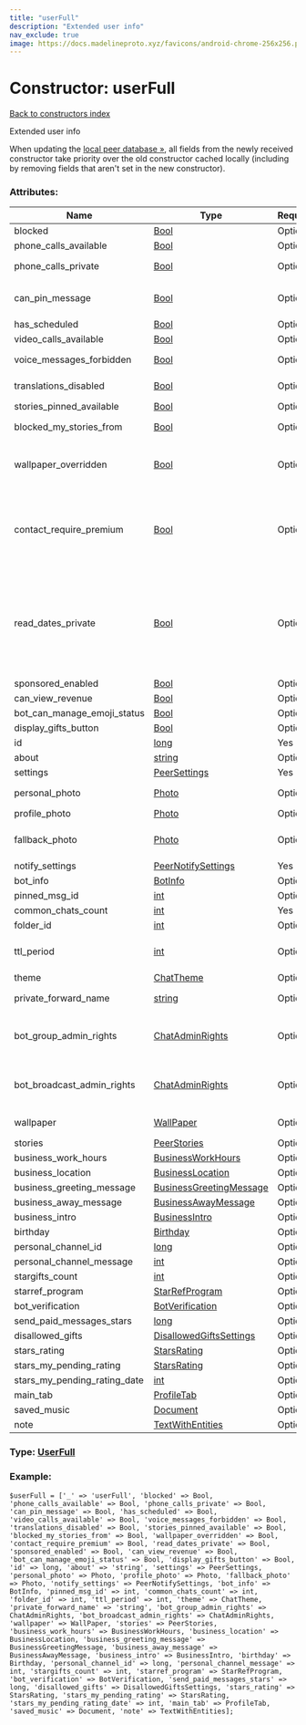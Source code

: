 ```yaml
---
title: "userFull"
description: "Extended user info"
nav_exclude: true
image: https://docs.madelineproto.xyz/favicons/android-chrome-256x256.png
---
```

# Constructor: userFull  
[Back to constructors index](/API_docs/constructors/index.html)



Extended user info

When updating the [local peer database »](https://core.telegram.org/api/peers), all fields from the newly received constructor take priority over the old constructor cached locally (including by removing fields that aren't set in the new constructor).

### Attributes:

| Name     |    Type       | Required | Description |
|----------|---------------|----------|-------------|
|blocked|[Bool](/API_docs/types/Bool.html) | Optional|Whether you have blocked this user|
|phone\_calls\_available|[Bool](/API_docs/types/Bool.html) | Optional|Whether this user can make VoIP calls|
|phone\_calls\_private|[Bool](/API_docs/types/Bool.html) | Optional|Whether this user's privacy settings allow you to call them|
|can\_pin\_message|[Bool](/API_docs/types/Bool.html) | Optional|Whether you can pin messages in the chat with this user, you can do this only for a chat with yourself|
|has\_scheduled|[Bool](/API_docs/types/Bool.html) | Optional|Whether [scheduled messages](https://core.telegram.org/api/scheduled-messages) are available|
|video\_calls\_available|[Bool](/API_docs/types/Bool.html) | Optional|Whether the user can receive video calls|
|voice\_messages\_forbidden|[Bool](/API_docs/types/Bool.html) | Optional|Whether this user doesn't allow sending voice messages in a private chat with them|
|translations\_disabled|[Bool](/API_docs/types/Bool.html) | Optional|Whether the [real-time chat translation popup](https://core.telegram.org/api/translation) should be hidden.|
|stories\_pinned\_available|[Bool](/API_docs/types/Bool.html) | Optional|Whether this user has some [pinned stories](https://core.telegram.org/api/stories#pinned-or-archived-stories).|
|blocked\_my\_stories\_from|[Bool](/API_docs/types/Bool.html) | Optional|Whether we've [blocked this user, preventing them from seeing our stories »](https://core.telegram.org/api/block).|
|wallpaper\_overridden|[Bool](/API_docs/types/Bool.html) | Optional|Whether the other user has chosen a custom wallpaper for us using [messages.setChatWallPaper](../methods/messages.setChatWallPaper.html) and the `for_both` flag, see [here »](https://core.telegram.org/api/wallpapers#installing-wallpapers-in-a-specific-chat-or-channel) for more info.|
|contact\_require\_premium|[Bool](/API_docs/types/Bool.html) | Optional|If set, we cannot write to this user: subscribe to [Telegram Premium](https://core.telegram.org/api/premium) to get permission to write to this user. <br>To set this flag for ourselves invoke [account.setGlobalPrivacySettings](../methods/account.setGlobalPrivacySettings.html), setting the `settings.new_noncontact_peers_require_premium` flag, see [here »](https://core.telegram.org/api/privacy#require-premium-for-new-non-contact-users) for more info.|
|read\_dates\_private|[Bool](/API_docs/types/Bool.html) | Optional|If set, we cannot fetch the exact read date of messages we send to this user using [messages.getOutboxReadDate](../methods/messages.getOutboxReadDate.html).  <br>The exact read date of messages might still be unavailable for other reasons, see [here »](../methods/messages.getOutboxReadDate.html) for more info.  <br>To set this flag for ourselves invoke [account.setGlobalPrivacySettings](../methods/account.setGlobalPrivacySettings.html), setting the `settings.hide_read_marks` flag.|
|sponsored\_enabled|[Bool](/API_docs/types/Bool.html) | Optional|
|can\_view\_revenue|[Bool](/API_docs/types/Bool.html) | Optional|
|bot\_can\_manage\_emoji\_status|[Bool](/API_docs/types/Bool.html) | Optional|
|display\_gifts\_button|[Bool](/API_docs/types/Bool.html) | Optional|
|id|[long](/API_docs/types/long.html) | Yes|User ID|
|about|[string](/API_docs/types/string.html) | Optional|Bio of the user|
|settings|[PeerSettings](/API_docs/types/PeerSettings.html) | Yes|Peer settings|
|personal\_photo|[Photo](/API_docs/types/Photo.html) | Optional|Personal profile photo, to be shown instead of `profile_photo`.|
|profile\_photo|[Photo](/API_docs/types/Photo.html) | Optional|Profile photo|
|fallback\_photo|[Photo](/API_docs/types/Photo.html) | Optional|Fallback profile photo, displayed if no photo is present in `profile_photo` or `personal_photo`, due to privacy settings.|
|notify\_settings|[PeerNotifySettings](/API_docs/types/PeerNotifySettings.html) | Yes|Notification settings|
|bot\_info|[BotInfo](/API_docs/types/BotInfo.html) | Optional|For bots, info about the bot (bot commands, etc)|
|pinned\_msg\_id|[int](/API_docs/types/int.html) | Optional|Message ID of the last [pinned message](https://core.telegram.org/api/pin)|
|common\_chats\_count|[int](/API_docs/types/int.html) | Yes|Chats in common with this user|
|folder\_id|[int](/API_docs/types/int.html) | Optional|[Peer folder ID, for more info click here](https://core.telegram.org/api/folders#peer-folders)|
|ttl\_period|[int](/API_docs/types/int.html) | Optional|Time To Live of all messages in this chat; once a message is this many seconds old, it must be deleted.|
|theme|[ChatTheme](/API_docs/types/ChatTheme.html) | Optional|[The chat theme associated with this user »](https://core.telegram.org/api/themes#chat-themes).|
|private\_forward\_name|[string](/API_docs/types/string.html) | Optional|Anonymized text to be shown instead of the user's name on forwarded messages|
|bot\_group\_admin\_rights|[ChatAdminRights](/API_docs/types/ChatAdminRights.html) | Optional|A [suggested set of administrator rights](https://core.telegram.org/api/rights#suggested-bot-rights) for the bot, to be shown when adding the bot as admin to a group, see [here for more info on how to handle them »](https://core.telegram.org/api/rights#suggested-bot-rights).|
|bot\_broadcast\_admin\_rights|[ChatAdminRights](/API_docs/types/ChatAdminRights.html) | Optional|A [suggested set of administrator rights](https://core.telegram.org/api/rights#suggested-bot-rights) for the bot, to be shown when adding the bot as admin to a channel, see [here for more info on how to handle them »](https://core.telegram.org/api/rights#suggested-bot-rights).|
|wallpaper|[WallPaper](/API_docs/types/WallPaper.html) | Optional|[Wallpaper](https://core.telegram.org/api/wallpapers) to use in the private chat with the user.|
|stories|[PeerStories](/API_docs/types/PeerStories.html) | Optional|Active [stories »](https://core.telegram.org/api/stories)|
|business\_work\_hours|[BusinessWorkHours](/API_docs/types/BusinessWorkHours.html) | Optional|
|business\_location|[BusinessLocation](/API_docs/types/BusinessLocation.html) | Optional|
|business\_greeting\_message|[BusinessGreetingMessage](/API_docs/types/BusinessGreetingMessage.html) | Optional|
|business\_away\_message|[BusinessAwayMessage](/API_docs/types/BusinessAwayMessage.html) | Optional|
|business\_intro|[BusinessIntro](/API_docs/types/BusinessIntro.html) | Optional|
|birthday|[Birthday](/API_docs/types/Birthday.html) | Optional|
|personal\_channel\_id|[long](/API_docs/types/long.html) | Optional|
|personal\_channel\_message|[int](/API_docs/types/int.html) | Optional|
|stargifts\_count|[int](/API_docs/types/int.html) | Optional|
|starref\_program|[StarRefProgram](/API_docs/types/StarRefProgram.html) | Optional|
|bot\_verification|[BotVerification](/API_docs/types/BotVerification.html) | Optional|
|send\_paid\_messages\_stars|[long](/API_docs/types/long.html) | Optional|
|disallowed\_gifts|[DisallowedGiftsSettings](/API_docs/types/DisallowedGiftsSettings.html) | Optional|
|stars\_rating|[StarsRating](/API_docs/types/StarsRating.html) | Optional|
|stars\_my\_pending\_rating|[StarsRating](/API_docs/types/StarsRating.html) | Optional|
|stars\_my\_pending\_rating\_date|[int](/API_docs/types/int.html) | Optional|
|main\_tab|[ProfileTab](/API_docs/types/ProfileTab.html) | Optional|
|saved\_music|[Document](/API_docs/types/Document.html) | Optional|
|note|[TextWithEntities](/API_docs/types/TextWithEntities.html) | Optional|



### Type: [UserFull](/API_docs/types/UserFull.html)


### Example:

```
$userFull = ['_' => 'userFull', 'blocked' => Bool, 'phone_calls_available' => Bool, 'phone_calls_private' => Bool, 'can_pin_message' => Bool, 'has_scheduled' => Bool, 'video_calls_available' => Bool, 'voice_messages_forbidden' => Bool, 'translations_disabled' => Bool, 'stories_pinned_available' => Bool, 'blocked_my_stories_from' => Bool, 'wallpaper_overridden' => Bool, 'contact_require_premium' => Bool, 'read_dates_private' => Bool, 'sponsored_enabled' => Bool, 'can_view_revenue' => Bool, 'bot_can_manage_emoji_status' => Bool, 'display_gifts_button' => Bool, 'id' => long, 'about' => 'string', 'settings' => PeerSettings, 'personal_photo' => Photo, 'profile_photo' => Photo, 'fallback_photo' => Photo, 'notify_settings' => PeerNotifySettings, 'bot_info' => BotInfo, 'pinned_msg_id' => int, 'common_chats_count' => int, 'folder_id' => int, 'ttl_period' => int, 'theme' => ChatTheme, 'private_forward_name' => 'string', 'bot_group_admin_rights' => ChatAdminRights, 'bot_broadcast_admin_rights' => ChatAdminRights, 'wallpaper' => WallPaper, 'stories' => PeerStories, 'business_work_hours' => BusinessWorkHours, 'business_location' => BusinessLocation, 'business_greeting_message' => BusinessGreetingMessage, 'business_away_message' => BusinessAwayMessage, 'business_intro' => BusinessIntro, 'birthday' => Birthday, 'personal_channel_id' => long, 'personal_channel_message' => int, 'stargifts_count' => int, 'starref_program' => StarRefProgram, 'bot_verification' => BotVerification, 'send_paid_messages_stars' => long, 'disallowed_gifts' => DisallowedGiftsSettings, 'stars_rating' => StarsRating, 'stars_my_pending_rating' => StarsRating, 'stars_my_pending_rating_date' => int, 'main_tab' => ProfileTab, 'saved_music' => Document, 'note' => TextWithEntities];
```  
